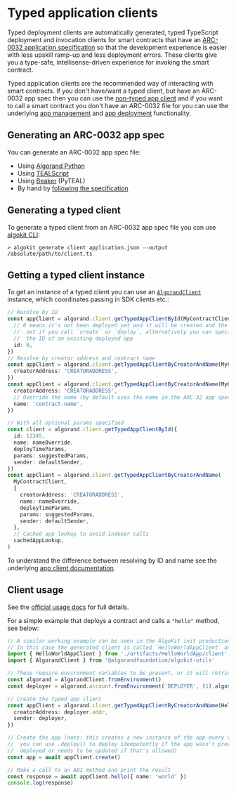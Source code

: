 # Typed application clients

Typed deployment clients are automatically generated, typed TypeScript deployment and invocation clients for smart contracts that have an [ARC-0032 application specification](https://github.com/algorandfoundation/ARCs/blob/main/ARCs/arc-0032.md) so that the development experience is easier with less upskill ramp-up and less deployment errors. These clients give you a type-safe, intellisense-driven experience for invoking the smart contract.

Typed application clients are the recommended way of interacting with smart contracts. If you don't have/want a typed client, but have an ARC-0032 app spec then you can use the [non-typed app client](./app-client.md) and if you want to call a smart contract you don't have an ARC-0032 file for you can use the underlying [app management](./app.md) and [app deployment](./app-deploy.md) functionality.

## Generating an ARC-0032 app spec

You can generate an ARC-0032 app spec file:

- Using [Algorand Python](https://algorandfoundation.github.io/puya/#quick-start)
- Using [TEALScript](https://tealscript.netlify.app/tutorials/hello-world/0004-artifacts/)
- Using [Beaker](https://algorand-devrel.github.io/beaker/html/usage.html) (PyTEAL)
- By hand by [following the specification](https://github.com/algorandfoundation/ARCs/blob/main/ARCs/arc-0032.md)

## Generating a typed client

To generate a typed client from an ARC-0032 app spec file you can use [algokit CLI](https://github.com/algorandfoundation/algokit-cli/blob/main/docs/features/generate.md#1-typed-clients):

```
> algokit generate client application.json --output /absolute/path/to/client.ts
```

## Getting a typed client instance

To get an instance of a typed client you can use an [`AlgorandClient`](./algorand-client.md) instance, which coordinates passing in SDK clients etc.:

```typescript
// Resolve by ID
const appClient = algorand.client.getTypedAppClientById(MyContractClient, {
  // 0 means it's not been deployed yet and it will be created and the ID
  //  set if you call `create` or `deploy`, alternatively you can specify
  //  the ID of an existing deployed app
  id: 0,
})
// Resolve by creator address and contract name
const appClient = algorand.client.getTypedAppClientByCreatorAndName(MyContractClient, {
  creatorAddress: 'CREATORADDRESS',
})
const appClient = algorand.client.getTypedAppClientByCreatorAndName(MyContractClient, {
  creatorAddress: 'CREATORADDRESS',
  // Override the name (by default uses the name in the ARC-32 app spec)
  name: 'contract-name',
})

// With all optional params specified
const client = algorand.client.getTypedAppClientById({
  id: 12345,
  name: nameOverride,
  deployTimeParams,
  params: suggestedParams,
  sender: defaultSender,
})
const appClient = algorand.client.getTypedAppClientByCreatorAndName(
  MyContractClient,
  {
    creatorAddress: 'CREATORADDRESS',
    name: nameOverride,
    deployTimeParams,
    params: suggestedParams,
    sender: defaultSender,
  },
  // Cached app lookup to avoid indexer calls
  cachedAppLookup,
)
```

To understand the difference between resolving by ID and name see the underlying [app client documentation](./app-client.md#creating-an-application-client).

## Client usage

See the [official usage docs](https://github.com/algorandfoundation/algokit-client-generator-ts/blob/main/docs/usage.md) for full details.

For a simple example that deploys a contract and calls a `"hello"` method, see below:

```typescript
// A similar working example can be seen in the AlgoKit init production smart contract templates, when using TypeScript deployment
// In this case the generated client is called `HelloWorldAppClient` and is in `./artifacts/HelloWorldApp/client.ts`
import { HelloWorldAppClient } from './artifacts/HelloWorldApp/client'
import { AlgorandClient } from '@algorandfoundation/algokit-utils'

// These require environment variables to be present, or it will retrieve from default LocalNet
const algorand = AlgorandClient.fromEnvironment()
const deployer = algorand.account.fromEnvironment('DEPLOYER', (1).algos())

// Create the typed app client
const appClient = algorand.client.getTypedAppClientByCreatorAndName(HelloWorldAppClient, {
  creatorAddress: deployer.addr,
  sender: deployer,
})

// Create the app (note: this creates a new instance of the app every time,
//  you can use .deploy() to deploy idempotently if the app wasn't previously
//  deployed or needs to be updated if that's allowed)
const app = await appClient.create()

// Make a call to an ABI method and print the result
const response = await appClient.hello({ name: 'world' })
console.log(response)
```
